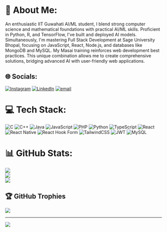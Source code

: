 # 💫 About Me:
An enthusiastic IIT Guwahati AI/ML student, I blend strong computer science and mathematical foundations with practical AI/ML skills. Proficient in Python, R, and TensorFlow, I've built and deployed AI models. Simultaneously, I'm mastering Full Stack Development at Sage University Bhopal, focusing on JavaScript, React, Node.js, and databases like MongoDB and MySQL. My Masai training reinforces web development best practices. This unique combination allows me to create comprehensive solutions, bridging advanced AI with user-friendly web applications.


## 🌐 Socials:
[![Instagram](https://img.shields.io/badge/Instagram-%23E4405F.svg?logo=Instagram&logoColor=white)](https://instagram.com/_simply.abhas) [![LinkedIn](https://img.shields.io/badge/LinkedIn-%230077B5.svg?logo=linkedin&logoColor=white)](https://linkedin.com/in/www.linkedin.com/in/abhassomkuwar03) [![email](https://img.shields.io/badge/Email-D14836?logo=gmail&logoColor=white)](mailto:abhassomkuwar7@gmail.com) 

# 💻 Tech Stack:
![C](https://img.shields.io/badge/c-%2300599C.svg?style=for-the-badge&logo=c&logoColor=white) ![C++](https://img.shields.io/badge/c++-%2300599C.svg?style=for-the-badge&logo=c%2B%2B&logoColor=white) ![Java](https://img.shields.io/badge/java-%23ED8B00.svg?style=for-the-badge&logo=openjdk&logoColor=white) ![JavaScript](https://img.shields.io/badge/javascript-%23323330.svg?style=for-the-badge&logo=javascript&logoColor=%23F7DF1E) ![PHP](https://img.shields.io/badge/php-%23777BB4.svg?style=for-the-badge&logo=php&logoColor=white) ![Python](https://img.shields.io/badge/python-3670A0?style=for-the-badge&logo=python&logoColor=ffdd54) ![TypeScript](https://img.shields.io/badge/typescript-%23007ACC.svg?style=for-the-badge&logo=typescript&logoColor=white) ![React](https://img.shields.io/badge/react-%2320232a.svg?style=for-the-badge&logo=react&logoColor=%2361DAFB) ![React Native](https://img.shields.io/badge/react_native-%2320232a.svg?style=for-the-badge&logo=react&logoColor=%2361DAFB) ![React Hook Form](https://img.shields.io/badge/React%20Hook%20Form-%23EC5990.svg?style=for-the-badge&logo=reacthookform&logoColor=white) ![TailwindCSS](https://img.shields.io/badge/tailwindcss-%2338B2AC.svg?style=for-the-badge&logo=tailwind-css&logoColor=white) ![JWT](https://img.shields.io/badge/JWT-black?style=for-the-badge&logo=JSON%20web%20tokens) ![MySQL](https://img.shields.io/badge/mysql-4479A1.svg?style=for-the-badge&logo=mysql&logoColor=white)
# 📊 GitHub Stats:
![](https://github-readme-stats.vercel.app/api?username=Abhas7&theme=shadow_blue&hide_border=false&include_all_commits=false&count_private=false)<br/>
![](https://github-readme-streak-stats.herokuapp.com/?user=Abhas7&theme=shadow_blue&hide_border=false)<br/>
![](https://github-readme-stats.vercel.app/api/top-langs/?username=Abhas7&theme=shadow_blue&hide_border=false&include_all_commits=false&count_private=false&layout=compact)

## 🏆 GitHub Trophies
![](https://github-profile-trophy.vercel.app/?username=Abhas7&theme=radical&no-frame=false&no-bg=true&margin-w=4)

---
[![](https://visitcount.itsvg.in/api?id=Abhas7&icon=0&color=0)](https://visitcount.itsvg.in)

<!-- Proudly created with GPRM ( https://gprm.itsvg.in ) -->
